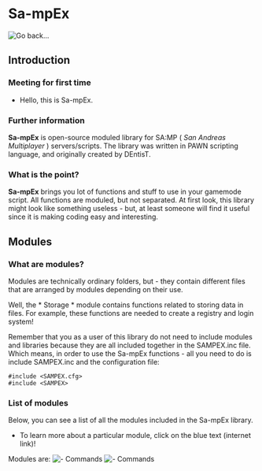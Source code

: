 # Sa-mpEx

![Go back...](https://github.com/Sa-mpEx/Sa-mpEx-Includes)

## Introduction

### Meeting for first time

- Hello, this is Sa-mpEx.

### Further information

**Sa-mpEx** is open-source moduled library for SA:MP ( *San Andreas Multiplayer* ) servers/scripts. The library was written in PAWN scripting language, and originally created by DEntisT.

### What is the point?

**Sa-mpEx** brings you lot of functions and stuff to use in your gamemode script. All functions are moduled, but not separated. At first look, this library might look like something useless - but, at least someone will find it useful since it is making coding easy and interesting.

## Modules

### What are modules?

Modules are technically ordinary folders, but - they contain different files that are arranged by modules depending on their use.

Well, the * Storage * module contains functions related to storing data in files. For example, these functions are needed to create a registry and login system!

Remember that you as a user of this library do not need to include modules and libraries because they are all included together in the SAMPEX.inc file. Which means, in order to use the Sa-mpEx functions - all you need to do is include SAMPEX.inc and the configuration file:

```pawn
#include <SAMPEX.cfg>
#include <SAMPEX>
```

### List of modules

Below, you can see a list of all the modules included in the Sa-mpEx library.
- To learn more about a particular module, click on the blue text (internet link)!

Modules are:
![*- Commands*]()
![*- Commands*]()
